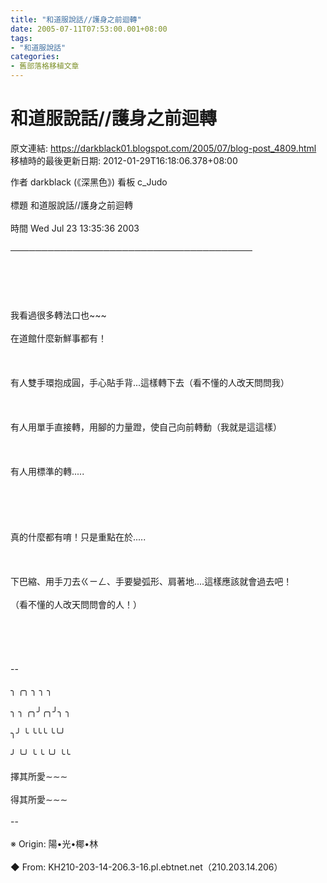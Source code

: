 ```yaml
---
title: "和道服說話//護身之前迴轉"
date: 2005-07-11T07:53:00.001+08:00
tags: 
- "和道服說話"
categories:
- 舊部落格移植文章
---
```


# 和道服說話//護身之前迴轉

原文連結: https://darkblack01.blogspot.com/2005/07/blog-post_4809.html
移植時的最後更新日期: 2012-01-29T16:18:06.378+08:00

作者 darkblack (《深黑色》) 看板 c_Judo<br /><br />標題 和道服說話//護身之前迴轉<br /><br />時間 Wed Jul 23 13:35:36 2003<br /><br />───────────────────────────────────────<br /><br /><br /><br /><br /><br />我看過很多轉法口也~~~<br /><br />在道館什麼新鮮事都有！<br /><br /><br /><br />有人雙手環抱成圓，手心貼手背...這樣轉下去（看不懂的人改天問問我）<br /><br /><br /><br />有人用單手直接轉，用腳的力量蹬，使自己向前轉動（我就是這這樣）<br /><br /><br /><br />有人用標準的轉.....<br /><br /><br /><br /><br /><br />真的什麼都有唷！只是重點在於.....<br /><br /><br /><br />下巴縮、用手刀去ㄍㄧㄥ、手要變弧形、肩著地....這樣應該就會過去吧！<br /><br />（看不懂的人改天問問會的人！）<br /><br /><br /><br /><br /><br />--<br /><br />╮ ╭╮ ╮ ╮ ╮<br /><br />╮ ╮ ╭╮╯╭╮╯╮ ╮<br /><br />╮╯ ╰ ╰╰╰ ╰╰╯<br /><br />╯ ╰╯ ╰ ╰ ╰╯ ╰╰<br /><br />擇其所愛∼∼∼<br /><br />得其所愛∼∼∼<br /><br />--<br /><br />※ Origin: 陽•光•椰•林 <br /><br />◆ From: KH210-203-14-206.3-16.pl.ebtnet.net（210.203.14.206）  
